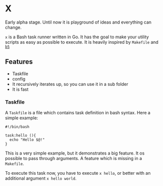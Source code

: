 # X
Early alpha stage. Until now it is playground of ideas and everything can change.

`x` is a Bash task runner written in Go. It has the goal to make your
utility scripts as easy as possible to execute. It is heavily inspired by
`Makefile` and [`b5`](https://github.com/team23/b5)

## Features
* Taskfile
* config
* It recursively iterates up, so you can use it in a sub folder
* It is fast

### Taskfile
A `Taskfile` is a file which contains task definition in bash syntax. 
Here a simple example:

```shell
#!/bin/bash

task:hello (){
  echo "Hello $@!"
}
```
This is a very simple example, but it demonstrates a big feature. 
It os possible to pass through arguments. A feature which is 
missing in a `Makefile`.

To execute this task now, you have to execute `x hello`, or better with an
additional argument `x hello world`.
